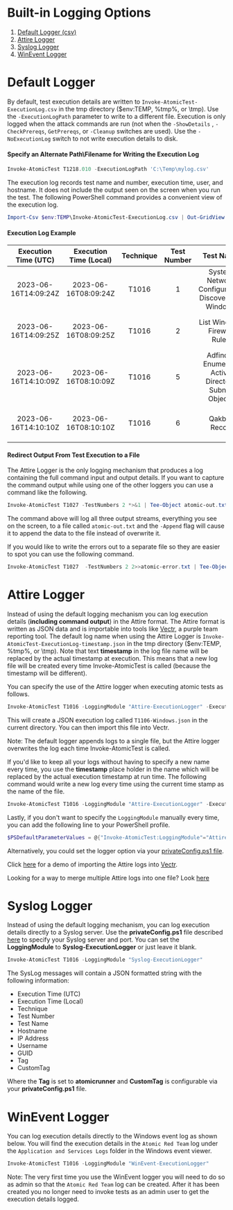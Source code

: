 # Built-in Logging Options

1) [Default Logger (csv)](https://github.com/redcanaryco/invoke-atomicredteam/wiki/Execution-Logging#default-logger)
2) [Attire Logger](https://github.com/redcanaryco/invoke-atomicredteam/wiki/Execution-Logging#attire-logger)
3) [Syslog Logger](https://github.com/redcanaryco/invoke-atomicredteam/wiki/Execution-Logging#syslog-logger)
4) [WinEvent Logger](https://github.com/redcanaryco/invoke-atomicredteam/wiki/Execution-Logging#winevent-logger)

# Default Logger

By default, test execution details are written to `Invoke-AtomicTest-ExecutionLog.csv` in the tmp directory ($env:TEMP, %tmp%, or \tmp). Use the `-ExecutionLogPath` parameter to write to a different file. Execution is only logged when the attack commands are run (not when the `-ShowDetails` , `-CheckPrereqs`, `GetPrereqs`, or `-Cleanup` switches are used). Use the `-NoExecutionLog` switch to not write execution details to disk. 

#### Specify an Alternate Path\Filename for Writing the Execution Log

```powershell
Invoke-AtomicTest T1218.010 -ExecutionLogPath 'C:\Temp\mylog.csv'
```

The execution log records test name and number, execution time, user, and hostname. It does not include the output seen on the screen when you run the test. The following PowerShell command provides a convenient view of the execution log.

```powershell
Import-Csv $env:TEMP\Invoke-AtomicTest-ExecutionLog.csv | Out-GridView
```

#### Execution Log Example

| Execution Time (UTC) | Execution Time (Local) | Technique | Test Number | Test Name | Hostname | IP Address | Username | GUID | ProcessId | ExitCode |
|:---:|:---:|:---:|:---:|:---:|:---:|:---:|:---:|:---:|:---:|:---:|
| 2023-06-16T14:09:24Z | 2023-06-16T08:09:24Z | T1016 | 1 | System Network Configuration Discovery on Windows | art-vm2 | 192.168.8.165 | testdomain\art | 970ab6a1-0157-4f3f-9a73-ec4166754b23 | 12584 | 0 |
| 2023-06-16T14:09:25Z | 2023-06-16T08:09:25Z | T1016 | 2 | List Windows Firewall Rules | art-vm2 | 192.168.8.165 | testdomain\art | 038263cb-00f4-4b0a-98ae-0696c67e1752 | 11796 | 0 |
| 2023-06-16T14:10:09Z | 2023-06-16T08:10:09Z | T1016 | 5 | Adfind - Enumerate Active Directory Subnet Objects | art-vm2 | 192.168.8.165 | testdomain\art | 9bb45dd7-c466-4f93-83a1-be30e56033ee | 12908 | -1 |
| 2023-06-16T14:10:10Z | 2023-06-16T08:10:10Z | T1016 | 6 | Qakbot Recon | art-vm2 | 192.168.8.165 | testdomain\art | 121de5c6-5818-4868-b8a7-8fd07c455c1b | 2160 | 0 |

#### Redirect Output From Test Execution to a File

The Attire Logger is the only logging mechanism that produces a log containing the full command input and output details. If you want to capture the command output while using one of the other loggers you can use a command like the following.

```powershell
Invoke-AtomicTest T1027 -TestNumbers 2 *>&1 | Tee-Object atomic-out.txt -Append
```

The command above will log all three output streams, everything you see on the screen, to a file called `atomic-out.txt` and the `-Append` flag will cause it to append the data to the file instead of overwrite it.

If you would like to write the errors out to a separate file so they are easier to spot you can use the following command.

```powershell
Invoke-AtomicTest T1027  -TestNumbers 2 2>>atomic-error.txt | Tee-Object atomic-out.txt -Append
```

# Attire Logger

Instead of using the default logging mechanism you can log execution details (**including command output**) in the Attire format. The Attire format is written as JSON data and is importable into tools like [Vectr](https://vectr.io/), a purple team reporting tool. The default log name when using the Attire Logger is `Invoke-AtomicTest-ExecutionLog-timestamp.json` in the tmp directory ($env:TEMP, %tmp%, or \tmp). Note that text **timestamp** in the log file name will be replaced by the actual timestamp at execution. This means that a new log file will be created every time Invoke-AtomicTest is called (because the timestamp will be different).

You can specify the use of the Attire logger when executing atomic tests as follows.

```powershell
Invoke-AtomicTest T1016 -LoggingModule "Attire-ExecutionLogger" -ExecutionLogPath T1016-Windows.json
```

This will create a JSON execution log called `T1106-Windows.json` in the current directory. You can then import this file into Vectr.

Note: The default logger appends logs to a single file, but the Attire logger overwrites the log each time Invoke-AtomicTest is called.

If you'd like to keep all your logs without having to specify a new name every time, you use the **timestamp** place holder in the name which will be replaced by the actual execution timestamp at run time. The following command would write a new log every time using the current time stamp as the name of the file.

```powershell
Invoke-AtomicTest T1016 -LoggingModule "Attire-ExecutionLogger" -ExecutionLogPath "timestamp.json")
```

Lastly, if you don't want to specify the `LoggingModule` manually every time, you can add the following line to your PowerShell profile.

```powershell
$PSDefaultParameterValues = @{"Invoke-AtomicTest:LoggingModule"="Attire-ExecutionLogger"}
```

Alternatively, you could set the logger option via your [privateConfig.ps1 file](https://github.com/redcanaryco/invoke-atomicredteam/wiki/Continuous-Atomic-Testing#set-custom-config-using-privateconfigps1).

Click [here](https://www.youtube.com/watch?v=n-C9ovMFYnk) for a demo of importing the Attire logs into [Vectr](https://vectr.io/).

Looking for a way to merge multiple Attire logs into one file? Look [here](https://github.com/Retrospected/attire-merger)

# Syslog Logger

Instead of using the default logging mechanism, you can log execution details directly to a Syslog server. Use the **privateConfig.ps1** file described [here](https://github.com/redcanaryco/invoke-atomicredteam/wiki/Continuous-Atomic-Testing) to specify your Syslog server and port. You can set the **LoggingModule** to **Syslog-ExecutionLogger** or just leave it blank.

```powershell
Invoke-AtomicTest T1016 -LoggingModule "Syslog-ExecutionLogger"
```

The SysLog messages will contain a JSON formatted string with the following information:

* Execution Time (UTC)
* Execution Time (Local)
* Technique
* Test Number
* Test Name
* Hostname
* IP Address
* Username
* GUID
* Tag
* CustomTag

Where the **Tag** is set to **atomicrunner** and **CustomTag** is configurable via your **privateConfig.ps1** file.

# WinEvent Logger

You can log execution details directly to the Windows event log as shown below. You will find the execution details in the `Atomic Red Team` log under the `Application and Services Logs` folder in the Windows event viewer.

```powershell
Invoke-AtomicTest T1016 -LoggingModule "WinEvent-ExecutionLogger"
```

Note: The very first time you use the WinEvent logger you will need to do so as admin so that the `Atomic Red Team` log can be created. After it has been created you no longer need to invoke tests as an admin user to get the execution details logged.